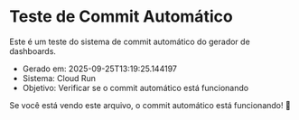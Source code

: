 # Teste de Commit Automático

Este é um teste do sistema de commit automático do gerador de dashboards.

- Gerado em: 2025-09-25T13:19:25.144197
- Sistema: Cloud Run
- Objetivo: Verificar se o commit automático está funcionando

Se você está vendo este arquivo, o commit automático está funcionando! 🎉
